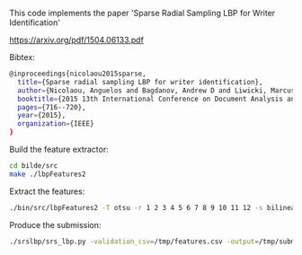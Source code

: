 This code implements the paper 'Sparse Radial Sampling LBP for Writer Identification'

https://arxiv.org/pdf/1504.06133.pdf

Bibtex:
```bash
@inproceedings{nicolaou2015sparse,
  title={Sparse radial sampling LBP for writer identification},
  author={Nicolaou, Anguelos and Bagdanov, Andrew D and Liwicki, Marcus and Karatzas, Dimosthenis},
  booktitle={2015 13th International Conference on Document Analysis and Recognition (ICDAR)},
  pages={716--720},
  year={2015},
  organization={IEEE}
}
```


Build the feature extractor:
```bash
cd bilde/src
make ./lbpFeatures2
```

Extract the features:
```bash
./bin/src/lbpFeatures2 -T otsu -r 1 2 3 4 5 6 7 8 9 10 11 12 -s bilinear -i ./wi_comp_19_validation/*.jpg > /tmp/features.csv
```

Produce the submission:
```bash
./srslbp/srs_lbp.py -validation_csv=/tmp/features.csv -output=/tmp/submission.csv
```